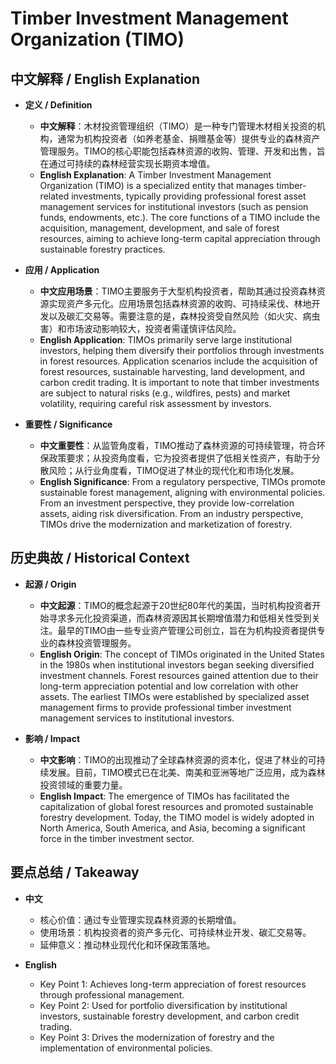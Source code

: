 # Timber Investment Management Organization (TIMO)

## 中文解释 / English Explanation

* **定义 / Definition**  
  - **中文解释**：木材投资管理组织（TIMO）是一种专门管理木材相关投资的机构，通常为机构投资者（如养老基金、捐赠基金等）提供专业的森林资产管理服务。TIMO的核心职能包括森林资源的收购、管理、开发和出售，旨在通过可持续的森林经营实现长期资本增值。  
  - **English Explanation**: A Timber Investment Management Organization (TIMO) is a specialized entity that manages timber-related investments, typically providing professional forest asset management services for institutional investors (such as pension funds, endowments, etc.). The core functions of a TIMO include the acquisition, management, development, and sale of forest resources, aiming to achieve long-term capital appreciation through sustainable forestry practices.

* **应用 / Application**  
  - **中文应用场景**：TIMO主要服务于大型机构投资者，帮助其通过投资森林资源实现资产多元化。应用场景包括森林资源的收购、可持续采伐、林地开发以及碳汇交易等。需要注意的是，森林投资受自然风险（如火灾、病虫害）和市场波动影响较大，投资者需谨慎评估风险。  
  - **English Application**: TIMOs primarily serve large institutional investors, helping them diversify their portfolios through investments in forest resources. Application scenarios include the acquisition of forest resources, sustainable harvesting, land development, and carbon credit trading. It is important to note that timber investments are subject to natural risks (e.g., wildfires, pests) and market volatility, requiring careful risk assessment by investors.

* **重要性 / Significance**  
  - **中文重要性**：从监管角度看，TIMO推动了森林资源的可持续管理，符合环保政策要求；从投资角度看，它为投资者提供了低相关性资产，有助于分散风险；从行业角度看，TIMO促进了林业的现代化和市场化发展。  
  - **English Significance**: From a regulatory perspective, TIMOs promote sustainable forest management, aligning with environmental policies. From an investment perspective, they provide low-correlation assets, aiding risk diversification. From an industry perspective, TIMOs drive the modernization and marketization of forestry.

## 历史典故 / Historical Context

* **起源 / Origin**  
  - **中文起源**：TIMO的概念起源于20世纪80年代的美国，当时机构投资者开始寻求多元化投资渠道，而森林资源因其长期增值潜力和低相关性受到关注。最早的TIMO由一些专业资产管理公司创立，旨在为机构投资者提供专业的森林投资管理服务。  
  - **English Origin**: The concept of TIMOs originated in the United States in the 1980s when institutional investors began seeking diversified investment channels. Forest resources gained attention due to their long-term appreciation potential and low correlation with other assets. The earliest TIMOs were established by specialized asset management firms to provide professional timber investment management services to institutional investors.

* **影响 / Impact**  
  - **中文影响**：TIMO的出现推动了全球森林资源的资本化，促进了林业的可持续发展。目前，TIMO模式已在北美、南美和亚洲等地广泛应用，成为森林投资领域的重要力量。  
  - **English Impact**: The emergence of TIMOs has facilitated the capitalization of global forest resources and promoted sustainable forestry development. Today, the TIMO model is widely adopted in North America, South America, and Asia, becoming a significant force in the timber investment sector.

## 要点总结 / Takeaway

* **中文**  
  - 核心价值：通过专业管理实现森林资源的长期增值。  
  - 使用场景：机构投资者的资产多元化、可持续林业开发、碳汇交易等。  
  - 延伸意义：推动林业现代化和环保政策落地。  

* **English**  
  - Key Point 1: Achieves long-term appreciation of forest resources through professional management.  
  - Key Point 2: Used for portfolio diversification by institutional investors, sustainable forestry development, and carbon credit trading.  
  - Key Point 3: Drives the modernization of forestry and the implementation of environmental policies.